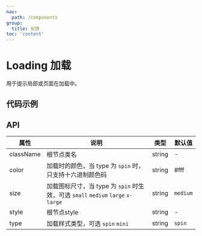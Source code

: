 ```yaml
---
nav:
  path: /components
group:
  title: 反馈
toc: 'content'
---
```


# Loading 加载
用于提示局部或页面在加载中。

## 代码示例
<code src='pages/Loading/index'></code>

## API
| 属性 | 说明 | 类型 | 默认值 |
| -----|-----|-----|----- |
| className | 根节点类名 |  string | - | 
| color | 加载时的颜色，当 type 为 `spin` 时，只支持十六进制颜色码 | string | #fff |
| size | 加载图标尺寸，当 type 为 `spin` 时生效，可选 `small` `medium` `large` `x-large` | string | `medium` | 
| style | 根节点style | string |  - | 
| type | 加载样式类型，可选 `spin` `mini` | string | `spin` | 



